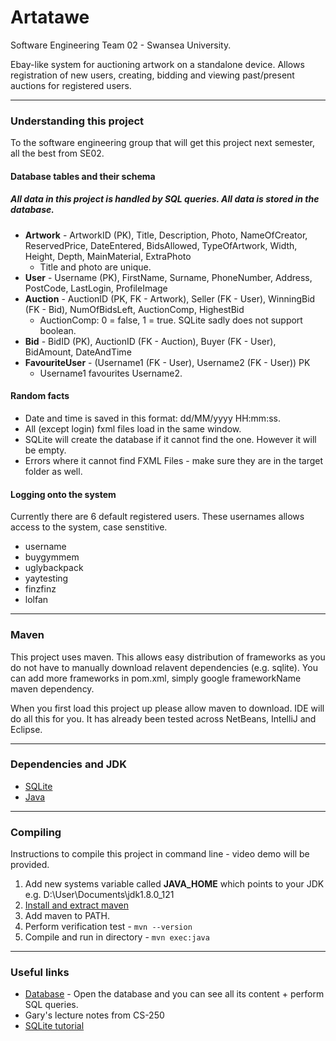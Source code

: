 # Artatawe

Software Engineering Team 02 - Swansea University.

Ebay-like system for auctioning artwork on a standalone device. Allows registration of new users, creating, bidding and viewing past/present auctions for registered users. 
***
### Understanding this project
To the software engineering group that will get this project next semester, all the best from SE02. 

#### Database tables and their schema
##### All data in this project is handled by SQL queries. All data is stored in the database.
* **Artwork** - ArtworkID (PK), Title, Description, Photo, NameOfCreator, ReservedPrice, DateEntered, BidsAllowed, TypeOfArtwork, Width, Height, Depth, MainMaterial, ExtraPhoto
  - Title and photo are unique.
* **User** - Username (PK), FirstName, Surname, PhoneNumber, Address, PostCode, LastLogin, ProfileImage
* **Auction** - AuctionID (PK, FK - Artwork), Seller (FK - User), WinningBid (FK - Bid), NumOfBidsLeft, AuctionComp, HighestBid
  - AuctionComp: 0 = false, 1 = true. SQLite sadly does not support boolean.
* **Bid** - BidID (PK), AuctionID (FK - Auction), Buyer (FK - User), BidAmount, DateAndTime
* **FavouriteUser** - (Username1 (FK - User), Username2 (FK - User)) PK
  - Username1 favourites Username2.

#### Random facts
* Date and time is saved in this format: dd/MM/yyyy HH:mm:ss.
* All (except login) fxml files load in the same window.
* SQLite will create the database if it cannot find the one. However it will be empty.
* Errors where it cannot find FXML Files - make sure they are in the target folder as well.

#### Logging onto the system
Currently there are 6 default registered users. These usernames allows access to the system, case senstitive.
* username
* buygymmem
* uglybackpack
* yaytesting
* finzfinz
* lolfan
*** 
### Maven
This project uses maven. This allows easy distribution of frameworks as you do not have to manually download relavent dependencies (e.g. sqlite). You can add more frameworks in pom.xml, simply google frameworkName maven dependency. 

When you first load this project up please allow maven to download. IDE will do all this for you. It has already been tested across NetBeans, IntelliJ and Eclipse. 

*** 
### Dependencies and JDK
* [SQLite](https://mvnrepository.com/artifact/org.xerial/sqlite-jdbc/3.21.0)
* [Java](http://www.oracle.com/technetwork/java/javase/downloads/jdk8-downloads-2133151.html)
***
### Compiling
Instructions to compile this project in command line - video demo will be provided.
1. Add new systems variable called **JAVA_HOME** which points to your JDK e.g. D:\User\Documents\jdk1.8.0_121
2. [Install and extract maven](http://maven.apache.org/download.cgi)
3. Add maven to PATH.
4. Perform verification test - ```mvn --version```
5. Compile and run in directory - ```mvn exec:java```

***
### Useful links
* [Database](https://sqliteonline.com/) - Open the database and you can see all its content + perform SQL queries.
* Gary's lecture notes from CS-250
* [SQLite tutorial](http://www.sqlitetutorial.net/)

















